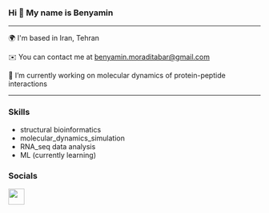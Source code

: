 ### Hi 👋 My name is Benyamin 

<hr>

🌍  I'm based in Iran, Tehran

✉️  You can contact me at benyamin.moraditabar@gmail.com

🔭 I’m currently working on molecular dynamics of protein-peptide interactions

<hr>

### Skills
* structural bioinformatics
* molecular_dynamics_simulation
* RNA_seq data analysis
* ML (currently learning)

### Socials
<a href="https://www.linkedin.com/in/benyamin-moraditabar" target="_blank" rel="noreferrer"><img src="https://raw.githubusercontent.com/danielcranney/readme-generator/main/public/icons/socials/linkedin.svg" width="32" height="32" /></a>
